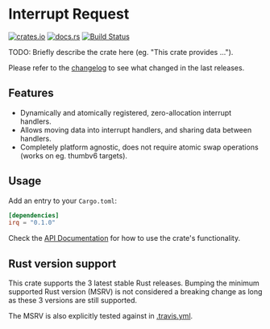 # **I**nterrupt **R**e**q**uest

[![crates.io](https://img.shields.io/crates/v/irq.svg)](https://crates.io/crates/irq)
[![docs.rs](https://docs.rs/irq/badge.svg)](https://docs.rs/irq/)
[![Build Status](https://travis-ci.org/jonas-schievink/irq.svg?branch=master)](https://travis-ci.org/jonas-schievink/irq)

TODO: Briefly describe the crate here (eg. "This crate provides ...").

Please refer to the [changelog](CHANGELOG.md) to see what changed in the last
releases.

## Features

* Dynamically and atomically registered, zero-allocation interrupt handlers.
* Allows moving data into interrupt handlers, and sharing data between handlers.
* Completely platform agnostic, does not require atomic swap operations (works on eg. thumbv6 targets).

## Usage

Add an entry to your `Cargo.toml`:

```toml
[dependencies]
irq = "0.1.0"
```

Check the [API Documentation](https://docs.rs/irq/) for how to use the
crate's functionality.

## Rust version support

This crate supports the 3 latest stable Rust releases. Bumping the minimum
supported Rust version (MSRV) is not considered a breaking change as long as
these 3 versions are still supported.

The MSRV is also explicitly tested against in [.travis.yml](.travis.yml).
